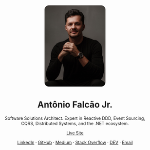 <p align="center">
  <img src="assets/img/antonio.png" alt="Photo of Antônio Falcão Jr" width="200" style="border-radius: 14px;" />
</p>

<h1 align="center">Antônio Falcão Jr.</h1>

<p align="center">
  Software Solutions Architect. Expert in Reactive DDD, Event Sourcing, CQRS, Distributed Systems, and the .NET ecosystem.
</p>

<p align="center">
  <a href="https://antoniofalcaojr.github.io/">Live Site</a>
</p>

<p align="center">
  <a href="https://linkedin.com/in/antoniofalcaojr/">LinkedIn</a> ·
  <a href="https://github.com/antoniofalcaojr">GitHub</a> ·
  <a href="https://medium.com/@antoniofalcaojr">Medium</a> ·
  <a href="https://stackoverflow.com/users/13142131/">Stack Overflow</a> ·
  <a href="https://dev.to/antoniofalcaojr">DEV</a> ·
  <a href="mailto:arfj@edu.univali.br">Email</a>
</p>
